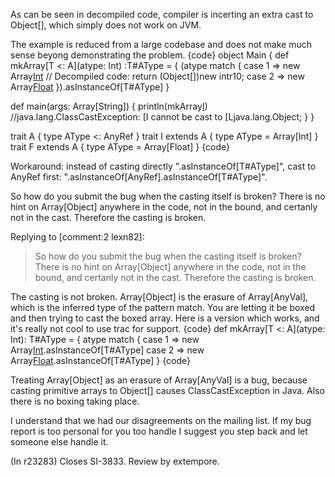 As can be seen in decompiled code, compiler is incerting an extra cast to Object[], which simply does not work on JVM.

The example is reduced from a large codebase and does not make much sense beyong demonstrating the problem.
{code}
object Main {
  def mkArray[T <: A](atype: Int) :T#AType = {
    (atype match {
      case 1 =>
        new Array[Int](10)
        // Decompiled code: return (Object[])new intr10;
      case 2 =>
        new Array[Float](10)
    }).asInstanceOf[T#AType]
  }

  def main(args: Array[String]) {
    println(mkArray[I](1))
    //java.lang.ClassCastException: [I cannot be cast to [Ljava.lang.Object;
  }
}

trait A {
  type AType <: AnyRef
}
trait I extends A {
  type AType = Array[Int]
}
trait F extends A {
  type AType = Array[Float]
}
{code}

Workaround: instead of casting directly ".asInstanceOf[T#AType]", cast to AnyRef first: ".asInstanceOf[AnyRef].asInstanceOf[T#AType]".

So how do you submit the bug when the casting itself is broken?
There is no hint on Array[Object] anywhere in the code, not in the bound, and certanly not in the cast. Therefore the casting is broken.

Replying to [comment:2 lexn82]:
> So how do you submit the bug when the casting itself is broken?
> There is no hint on Array[Object] anywhere in the code, not in the bound, and certanly not in the cast. Therefore the casting is broken.

The casting is not broken.  Array[Object] is the erasure of Array[AnyVal], which is the inferred type of the pattern match.  You are letting it be boxed and then trying to cast the boxed array.  Here is a version which works, and it's really not cool to use trac for support.
{code}
  def mkArray[T <: A](atype: Int): T#AType = {
    atype match {
      case 1  => new Array[Int](10).asInstanceOf[T#AType]
      case 2  => new Array[Float](10).asInstanceOf[T#AType]
    }
{code}

Treating Array[Object] as an erasure of Array[AnyVal] is a bug, because casting primitive arrays to Object[] causes ClassCastException in Java. Also there is no boxing taking place.

I understand that we had our disagreements on the mailing list. If my bug report is too personal for you too handle I suggest you step back and let someone else handle it.

(In r23283) Closes SI-3833. Review by extempore.
